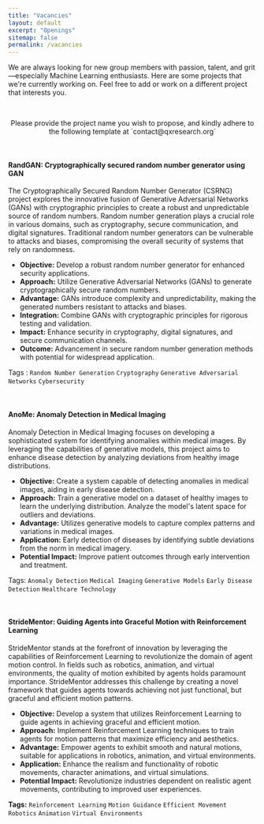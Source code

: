 ```yaml
---
title: "Vacancies"
layout: default
excerpt: "Openings"
sitemap: false
permalink: /vacancies
---
```



We are always looking for new group members with passion, talent, and grit—especially Machine Learning enthusiasts. Here are some projects that we're currently working on. Feel free to add or work on a different project that interests you.

<br>



<p style="text-align: center;">Please provide the project name you wish to propose, and kindly adhere to the following template at `contact@qxresearch.org`</p>

<br>

#### **RandGAN: Cryptographically secured random number generator using GAN**

The Cryptographically Secured Random Number Generator (CSRNG) project explores the innovative fusion of Generative Adversarial Networks (GANs) with cryptographic principles to create a robust and unpredictable source of random numbers. Random number generation plays a crucial role in various domains, such as cryptography, secure communication, and digital signatures. Traditional random number generators can be vulnerable to attacks and biases, compromising the overall security of systems that rely on randomness.

- **Objective:** Develop a robust random number generator for enhanced security applications.
- **Approach:** Utilize Generative Adversarial Networks (GANs) to generate cryptographically secure random numbers.
- **Advantage:** GANs introduce complexity and unpredictability, making the generated numbers resistant to attacks and biases.
- **Integration:** Combine GANs with cryptographic principles for rigorous testing and validation.
- **Impact:** Enhance security in cryptography, digital signatures, and secure communication channels.
- **Outcome:** Advancement in secure random number generation methods with potential for widespread application.

Tags : `Random Number Generation` `Cryptography` `Generative Adversarial Networks` `Cybersecurity`

<br>

#### **AnoMe: Anomaly Detection in Medical Imaging**

Anomaly Detection in Medical Imaging focuses on developing a sophisticated system for identifying anomalies within medical images. By leveraging the capabilities of generative models, this project aims to enhance disease detection by analyzing deviations from healthy image distributions.

- **Objective:** Create a system capable of detecting anomalies in medical images, aiding in early disease detection.
- **Approach:** Train a generative model on a dataset of healthy images to learn the underlying distribution. Analyze the model's latent space for outliers and deviations.
- **Advantage:** Utilizes generative models to capture complex patterns and variations in medical images.
- **Application:** Early detection of diseases by identifying subtle deviations from the norm in medical imagery.
- **Potential Impact:** Improve patient outcomes through early intervention and treatment.
 
Tags: `Anomaly Detection` `Medical Imaging` `Generative Models` `Early Disease Detection` `Healthcare Technology`

<br>

#### **StrideMentor: Guiding Agents into Graceful Motion with Reinforcement Learning**

StrideMentor stands at the forefront of innovation by leveraging the capabilities of Reinforcement Learning to revolutionize the domain of agent motion control. In fields such as robotics, animation, and virtual environments, the quality of motion exhibited by agents holds paramount importance. StrideMentor addresses this challenge by creating a novel framework that guides agents towards achieving not just functional, but graceful and efficient motion patterns.

- **Objective:** Develop a system that utilizes Reinforcement Learning to guide agents in achieving graceful and efficient motion.
- **Approach:** Implement Reinforcement Learning techniques to train agents for motion patterns that maximize efficiency and aesthetics.
- **Advantage:** Empower agents to exhibit smooth and natural motions, suitable for applications in robotics, animation, and virtual environments.
- **Application:** Enhance the realism and functionality of robotic movements, character animations, and virtual simulations.
- **Potential Impact:** Revolutionize industries dependent on realistic agent movements, contributing to improved user experiences.
 
**Tags:** `Reinforcement Learning` `Motion Guidance` `Efficient Movement` `Robotics` `Animation` `Virtual Environments`

<br>

